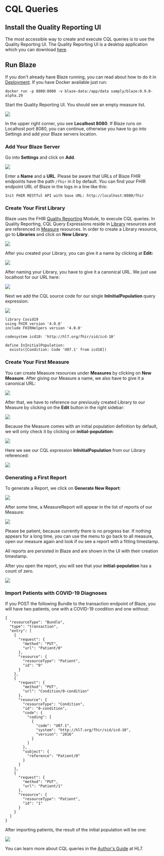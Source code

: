 # CQL Queries

## Install the Quality Reporting UI

The most accessible way to create and execute CQL queries is to use the Quality Reporting UI. The Quality Reporting UI is a desktop application which you can download [here](https://github.com/samply/blaze-quality-reporting-ui).

## Run Blaze

If you don't already have Blaze running, you can read about how to do it in [Deployment](deployment/). If you have Docker available just run:

```
docker run -p 8080:8080 -v blaze-data:/app/data samply/blaze:0.9.0-alpha.29
```

Start the Quality Reporting UI. You should see an empty measure list.

![](cql-queries/measures.png)

In the upper right corner, you see **Localhost 8080**. If Blaze runs on Localhost port 8080, you can continue, otherwise you have to go into Settings and add your Blaze servers location.

### Add Your Blaze Server

Go into **Settings** and click on **Add**.

![](cql-queries/settings-server.png)

Enter a **Name** and a **URL**. Please be aware that URLs of Blaze FHIR endpoints have the path `/fhir` in it by default. You can find your FHIR endpoint URL of Blaze in the logs in a line like this:

```text
Init FHIR RESTful API with base URL: http://localhost:8080/fhir
```

### Create Your First Library

Blaze uses the FHIR [Quality Reporting](https://www.hl7.org/fhir/clinicalreasoning-quality-reporting.html) Module, to execute CQL queries. In Quality Reporting, CQL Query Expressions reside in [Library](https://www.hl7.org/fhir/library.html) resources and are referenced in [Measure](https://www.hl7.org/fhir/measure.html) resources. In order to create a Library resource, go to **Libraries** and click on **New Library**.

![](cql-queries/libraries-new.png)

After you created your Library, you can give it a name by clicking at **Edit:**

![](cql-queries/library-title-edit.png)

After naming your Library, you have to give it a canonical URL. We just use localhost for our URL here:

![](cql-queries/library-url-edit.png)

Next we add the CQL source code for our single **InInitialPopulation** query expression: 

![](cql-queries/library-cql.png)

```text
library Covid19
using FHIR version '4.0.0'
include FHIRHelpers version '4.0.0'

codesystem icd10: 'http://hl7.org/fhir/sid/icd-10'

define InInitialPopulation:
  exists([Condition: Code 'U07.1' from icd10])
```

### Create Your First Measure

You can create Measure resources under **Measures** by clicking on **New Measure**. After giving our Measure a name, we also have to give it a canonical URL:

![](cql-queries/measure-url-edit.png)

After that, we have to reference our previously created Library to our Measure by clicking on the **Edit** button in the right sidebar:

![](cql-queries/measure-library-edit.png)

Because the Measure comes with an initial population definition by default, we will only check it by clicking on **initial-population**:

![](cql-queries/measure-initial-population.png)

Here we see our CQL expression **InInitialPopulation** from our Library referenced:

![](cql-queries/measure-initial-population-criteria.png)

### Generating a First Report

To generate a Report, we click on **Generate New Report**:

![](cql-queries/measure-generate-report.png)

After some time, a MeasureReport will appear in the list of reports of our Measure:

![](cql-queries/measure-report-list.png)

Please be patient, because currently there is no progress bar. If nothing appears for a long time, you can use the menu to go back to all measure, open our measure again and look if ou see a report with a fitting timestamp.

All reports are persisted in Blaze and are shown in the UI with their creation timestamp.

After you open the report, you will see that your **initial-population** has a count of zero.

![](cql-queries/measure-report-1.png)

### Import Patients with COVID-19 Diagnoses

If you POST the following Bundle to the transaction endpoint of Blaze, you will have two patients, one with a COVID-19 condition and one without:

```text
{
  "resourceType": "Bundle",
  "type": "transaction",
  "entry": [
    {
      "request": {
        "method": "PUT",
        "url": "Patient/0"
      },
      "resource": {
        "resourceType": "Patient",
        "id": "0"
      }
    },
    {
      "request": {
        "method": "PUT",
        "url": "Condition/0-condition"
      },
      "resource": {
        "resourceType": "Condition",
        "id": "0-condition",
        "code": {
          "coding": [
            {
              "code": "U07.1",
              "system": "http://hl7.org/fhir/sid/icd-10",
              "version": "2016"
            }
          ]
        },
        "subject": {
          "reference": "Patient/0"
        }
      }
    },
    {
      "request": {
        "method": "PUT",
        "url": "Patient/1"
      },
      "resource": {
        "resourceType": "Patient",
        "id": "1"
      }
    }
  ]
}
```

After importing patients, the result of the initial population will be one:

![](cql-queries/measure-report-2.png)

You can learn more about CQL queries in the [Author's Guide](https://cql.hl7.org/02-authorsguide.html) at HL7.

